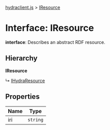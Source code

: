 [hydraclient.js](../README.md) > [IResource](../interfaces/iresource.md)



# Interface: IResource

**interface**: Describes an abstract RDF resource.

## Hierarchy

**IResource**

↳  [IHydraResource](ihydraresource.md)









## Properties

| Name  | Type                
| ------ | ------------------- 
| iri | `string`


